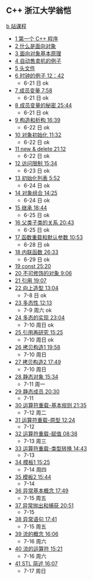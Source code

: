 ## C++ 浙江大学翁恺
[b 站课程](https://space.bilibili.com/356509715/favlist?fid=1452472915&ftype=create)
- [1 第一个 C++ 程序]()
- [2 什么是面向对象]()
- [3 面向对象基本原理]()
- [4 自动售卖机的例子]()
- [5 头文件]()
- [6 时钟的例子 12：42](../../zju/p6)
  - 6-21 日 ok
- [7 成员变量 7:58](./p-7.md)
  - 6-21 日 ok
- [8 成员变量的秘密 25:44](./p-8.md)
  - 6-21 日 ok
- [9 构造和析构 16:39](./p-9.md)
  - 6-22 日 ok
- [10 对象初始化 11:32](./p-10.md)
  - 6-22 日 ok
- [11 new & delete 21:12](./p-11.md)
  - 6-22 日 ok
- [12 访问限制 15:34](./p-12.md)
  - 6-23 日 ok
- [13 初始化列表 5:52](./p-13.md)
  - 6-24 日 ok
- [14 对象组合 14:25](./p-14.md)
  - 6-24 日 ok
- [15 继承 18:44](./p-15.md)
  - 6-25 日 ok
- [16 父类子类的关系 20:43](./p-16.md)
  - 6-25 日 ok
- [17 函数重载和默认参数 10:53](./p-17.md)
  - 6-28 日 ok
- [18 内联函数 26:33](./p-18.md)
  - 6-29 日 ok
- [19 const 25:20]()
- [20 不可修饰的对象 9:06]()
- [21 引用 19:07]()
- [22 向上造型 13:04](./p-22.md)
  - 7-8 日 ok
- [23 多态性 12:13](./p-23-24.md)
  - 7-9 周六 ok
- [24 多态的实现 23:04](./p-23-24.md)
  - 7-10 周日 ok
- [25 引用再研究 15:25]()
  - 7-10 周日 ok
- [26 拷贝构造1 19:58]()
  - 7-10 周日
- [27 拷贝构造2 17:49]()
  - 7-10 周日
- [28 静态对象 15:34]()
  - 7-11 周一
- [29 静态成员 20:30]()
  - 7-11
- [30 运算符重载-基本规则 21:35]()
  - 7-12 周二
- [31 运算符重载-原型 12:24]()
  - 7-12
- [32 运算符重载-赋值 08:38]()
  - 7-13 周三
- [33 运算符重载-类型转换 14:43]()
  - 7-13
- [34 模板1 15:25]()
  - 7-14 周四
- [35 模板2 15:44]()
  - 7-14
- [36 异常基本概念 17:49]()
  - 7-15 周五
- [37 异常抛出和捕获 20:51]()
  - 7-15
- [38 异常语句 17:41]()
  - 7-15 周五
- [39 流的概念 16:06]()
  - 7-16 周六
- [40 流的运算符 15:21]()
  - 7-16 周六
- [41 STL 简述 16:07]()
  - 7-17 周日
